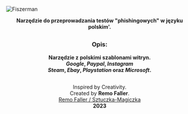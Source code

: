 <!-- Fiszerman -->

![Fiszerman](https://user-images.githubusercontent.com/123673170/236949103-1dafc9d5-b197-42f8-845c-b57a21992c5d.png)

<p align="center"><b>Narzędzie do przeprowadzania testów "phishingowych" w języku polskim'</i>.</b></p>

##

<h3><p align="center">Opis:</p></h3>

<p><center><b>Narzędzie z polskimi szablonami witryn.<br>
<i>Google</i>, <i>Paypal</i>, <i>Instagram</i><br>
<i>Steam</i>, <i>Ebay</i>, <i>Playstation</i> oraz <i>Microsoft</i>.<br>
</b></center></p>

##

<center>Inspired by Creativity.<br>
  Created by <b>Remo Faller</b>.<br>
  <a href="https://sztuczka-magiczka.pl">Remo Faller / Sztuczka-Magiczka</a><br>
  <b>2023</b></center>
